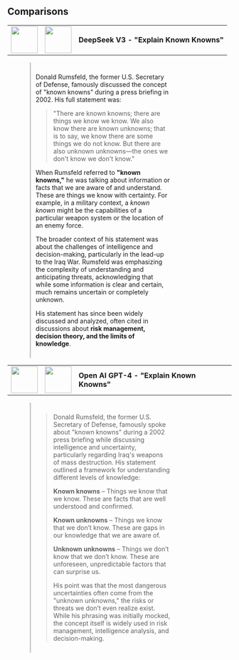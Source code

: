 ## Comparisons

<table style="width: 100%; border-collapse: collapse;">
  <tr>
    <td style="width: 60px;"><img src="https://www.golocalprov.com/cache/images/remote/https_s3.amazonaws.com/media.golocalprov.com/News/Donald_Rumsfeld_US_Army.png" width="60"></td>
    <td style="width: 60px;"><img src="https://custom.typingmind.com/assets/models/deepseek.png" width="60"></td>
    <td><strong>DeepSeek V3 - "Explain Known Knowns"</strong></td>
  </tr>
</table>

<div style="margin-left: 10%; width: 60%; padding: 10px; border-left: 3px solid #ccc;">

Donald Rumsfeld, the former U.S. Secretary of Defense, famously discussed the concept of "known knowns" during a press briefing in 2002. His full statement was:

> "There are known knowns; there are things we know we know. We also know there are known unknowns; that is to say, we know there are some things we do not know. But there are also unknown unknowns—the ones we don't know we don't know."

When Rumsfeld referred to **"known knowns,"** he was talking about information or facts that we are aware of and understand. These are things we know with certainty. For example, in a military context, a *known known* might be the capabilities of a particular weapon system or the location of an enemy force.

The broader context of his statement was about the challenges of intelligence and decision-making, particularly in the lead-up to the Iraq War. Rumsfeld was emphasizing the complexity of understanding and anticipating threats, acknowledging that while some information is clear and certain, much remains uncertain or completely unknown.

His statement has since been widely discussed and analyzed, often cited in discussions about **risk management, decision theory, and the limits of knowledge**.

</div>



<table style="width: 100%; border-collapse: collapse;">
  <tr>
    <td style="width: 60px;"><img src="https://www.golocalprov.com/cache/images/remote/https_s3.amazonaws.com/media.golocalprov.com/News/Donald_Rumsfeld_US_Army.png" width="60"></td>
    <td style="width: 60px;"><img src="https://custom.typingmind.com/assets/models/gpt-4.webp" width="60"></td>
    <td><strong>Open AI GPT-4 - "Explain Known Knowns"</strong></td>
  </tr>
</table>

<div style="margin-left: 10%; width: 60%; padding: 10px; border-left: 3px solid #ccc;">

> Donald Rumsfeld, the former U.S. Secretary of Defense, famously spoke about "known knowns" during a 2002 press briefing while discussing intelligence and uncertainty, particularly regarding Iraq's weapons of mass destruction. His statement outlined a framework for understanding different levels of knowledge:
> 
> **Known knowns** – Things we know that we know. These are facts that are well understood and confirmed.
> 
> **Known unknowns** – Things we know that we don’t know. These are gaps in our knowledge that we are aware of.
> 
> **Unknown unknowns** – Things we don’t know that we don’t know. These are unforeseen, unpredictable factors that can surprise us.
> 
> His point was that the most dangerous uncertainties often come from the "unknown unknowns," the risks or threats we don’t even realize exist. While his phrasing was initially mocked, the concept itself is widely used in risk management, intelligence analysis, and decision-making.
